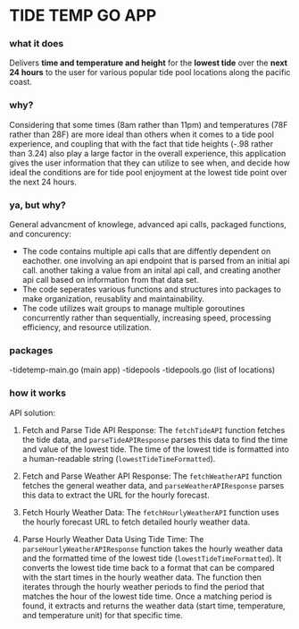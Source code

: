 # TIDE TEMP GO APP

### what it does
Delivers **time and temperature and height** for the **lowest tide** over the **next 24 hours** to the user for various popular tide pool locations along the pacific coast.

### why?
Considering that some times (8am rather than 11pm) and temperatures (78F rather than 28F) are more ideal than others when it comes to a tide pool experience, and coupling that with the fact that tide heights (-.98 rather than 3.24) also play a large factor in the overall experience, this application gives the user information that they can utilize to see when, and decide how ideal the conditions are for tide pool enjoyment at the lowest tide point over the next 24 hours. 

### ya, but why?
General advancment of knowlege, advanced api calls, packaged functions, and concurency:
- The code contains multiple api calls that are diffently dependent on eachother. one involving an api endpoint that is parsed from an initial api call. another taking a value from an inital api call, and creating another api call based on information from that data set.
- The code seperates various functions and structures into packages to make organization, reusablity and maintainability.
- The code utilizes wait groups to manage multiple goroutines concurrently rather than sequentially, increasing speed, processing efficiency, and resource utilization.

### packages
-tidetemp-main.go (main app)
-tidepools
    -tidepools.go (list of locations)

### how it works
API solution:
1. Fetch and Parse Tide API Response: The `fetchTideAPI` function fetches the tide data, and `parseTideAPIResponse` parses this data to find the time and value of the lowest tide. The time of the lowest tide is formatted into a human-readable string (`lowestTideTimeFormatted`).

2. Fetch and Parse Weather API Response: The `fetchWeatherAPI` function fetches the general weather data, and `parseWeatherAPIResponse` parses this data to extract the URL for the hourly forecast.

3. Fetch Hourly Weather Data: The `fetchHourlyWeatherAPI` function uses the hourly forecast URL to fetch detailed hourly weather data.

4. Parse Hourly Weather Data Using Tide Time: The `parseHourlyWeatherAPIResponse` function takes the hourly weather data and the formatted time of the lowest tide (`lowestTideTimeFormatted`). It converts the lowest tide time back to a format that can be compared with the start times in the hourly weather data. The function then iterates through the hourly weather periods to find the period that matches the hour of the lowest tide time. Once a matching period is found, it extracts and returns the weather data (start time, temperature, and temperature unit) for that specific time.